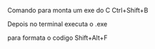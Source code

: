 Comando para monta um exe do C
Ctrl+Shift+B

Depois no terminal executa o .exe

para formata o codigo
Shift+Alt+F